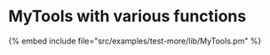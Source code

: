 # MyTools with various functions


{% embed include file="src/examples/test-more/lib/MyTools.pm" %}



